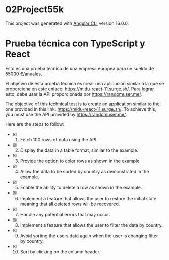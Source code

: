 # 02Project55k

This project was generated with [Angular CLI](https://github.com/angular/angular-cli) version 16.0.0.

# Prueba técnica con TypeScript y React

Esto es una prueba técnica de una empresa europea para un sueldo de 55000 €/anuales.

El objetivo de esta prueba técnica es crear una aplicación similar a la que se proporciona en este enlace: https://midu-react-11.surge.sh/. Para lograr esto, debe usar la API proporcionada por https://randomuser.me/.

The objective of this technical test is to create an application similar to the one provided in this link: https://midu-react-11.surge.sh/. To achieve this, you must use the API provided by https://randomuser.me/.

Here are the steps to follow:

- [x] 1. Fetch 100 rows of data using the API.
- [x] 2. Display the data in a table format, similar to the example.
- [x] 3. Provide the option to color rows as shown in the example.
- [x] 4. Allow the data to be sorted by country as demonstrated in the example.
- [x] 5. Enable the ability to delete a row as shown in the example.
- [x] 6. Implement a feature that allows the user to restore the initial state, meaning that all deleted rows will be recovered.
- [x] 7. Handle any potential errors that may occur.
- [x] 8. Implement a feature that allows the user to filter the data by country.
- [x] 9. Avoid sorting the users data again when the user is changing filter by country.
- [x] 10. Sort by clicking on the column header.
